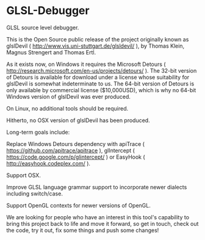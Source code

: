GLSL-Debugger
=============

GLSL source level debugger.

This is the Open Source public release of the project originally known as glslDevil ( http://www.vis.uni-stuttgart.de/glsldevil/ ), by Thomas Klein, Magnus Strengert and Thomas Ertl.


As it exists now, on Windows it requires the Microsoft Detours ( http://research.microsoft.com/en-us/projects/detours/ ). The 32-bit version of Detours is available for download under a license whose suitability for glslDevil is somewhat indeterminate to us. The 64-bit version of Detours is only available by commercial license ($10,000USD), which is why no 64-bit Windows version of glslDevil was ever produced.

On Linux, no additional tools should be required.

Hitherto, no OSX version of glslDevil has been produced.


Long-term goals include:

Replace Windows Detours dependency with apiTrace ( https://github.com/apitrace/apitrace ), glIntercept ( https://code.google.com/p/glintercept/ ) or EasyHook ( http://easyhook.codeplex.com/ ).

Support OSX.

Improve GLSL language grammar support to incorporate newer dialects including switch/case.

Support OpenGL contexts for newer versions of OpenGL.

We are looking for people who have an interest in this tool's capability to bring this project back to life and move it forward, so get in touch, check out the code, try it out, fix some things and push some changes!

